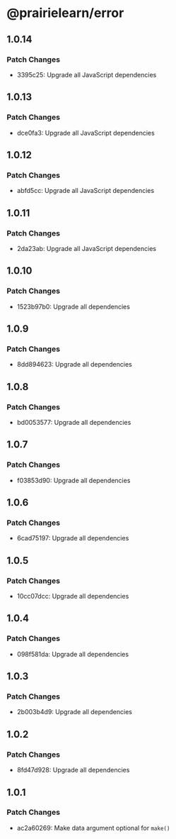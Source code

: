 # @prairielearn/error

## 1.0.14

### Patch Changes

- 3395c25: Upgrade all JavaScript dependencies

## 1.0.13

### Patch Changes

- dce0fa3: Upgrade all JavaScript dependencies

## 1.0.12

### Patch Changes

- abfd5cc: Upgrade all JavaScript dependencies

## 1.0.11

### Patch Changes

- 2da23ab: Upgrade all JavaScript dependencies

## 1.0.10

### Patch Changes

- 1523b97b0: Upgrade all dependencies

## 1.0.9

### Patch Changes

- 8dd894623: Upgrade all dependencies

## 1.0.8

### Patch Changes

- bd0053577: Upgrade all dependencies

## 1.0.7

### Patch Changes

- f03853d90: Upgrade all dependencies

## 1.0.6

### Patch Changes

- 6cad75197: Upgrade all dependencies

## 1.0.5

### Patch Changes

- 10cc07dcc: Upgrade all dependencies

## 1.0.4

### Patch Changes

- 098f581da: Upgrade all dependencies

## 1.0.3

### Patch Changes

- 2b003b4d9: Upgrade all dependencies

## 1.0.2

### Patch Changes

- 8fd47d928: Upgrade all dependencies

## 1.0.1

### Patch Changes

- ac2a60269: Make data argument optional for `make()`
